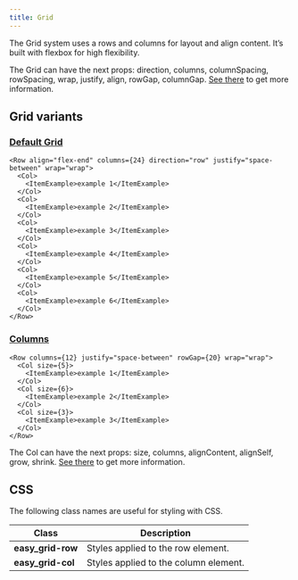 ```yaml
---
title: Grid
---
```


The Grid system uses a rows and columns for layout and align content. It’s built with flexbox for high flexibility.

The Grid can have the next props: direction, columns, columnSpacing, rowSpacing, wrap, justify, align, rowGap, columnGap. [See there](/storybook/?path=/docs/core-grid--docs) to get more information.

## Grid variants

### [Default Grid](/storybook/?path=/story/core-grid--default-grid)

```tsx
<Row align="flex-end" columns={24} direction="row" justify="space-between" wrap="wrap">
  <Col>
    <ItemExample>example 1</ItemExample>
  </Col>
  <Col>
    <ItemExample>example 2</ItemExample>
  </Col>
  <Col>
    <ItemExample>example 3</ItemExample>
  </Col>
  <Col>
    <ItemExample>example 4</ItemExample>
  </Col>
  <Col>
    <ItemExample>example 5</ItemExample>
  </Col>
  <Col>
    <ItemExample>example 6</ItemExample>
  </Col>
</Row>
```

### [Columns](/storybook/?path=/story/core-grid--columns)

```tsx
<Row columns={12} justify="space-between" rowGap={20} wrap="wrap">
  <Col size={5}>
    <ItemExample>example 1</ItemExample>
  </Col>
  <Col size={6}>
    <ItemExample>example 2</ItemExample>
  </Col>
  <Col size={3}>
    <ItemExample>example 3</ItemExample>
  </Col>
</Row>
```

The Col can have the next props: size, columns, alignContent, alignSelf, grow, shrink. [See there](/storybook/?path=/docs/core-grid-col--docs) to get more information.

## CSS

The following class names are useful for styling with CSS.

| Class             | Description                           |
| ----------------- | ------------------------------------- |
| **easy_grid-row** | Styles applied to the row element.    |
| **easy_grid-col** | Styles applied to the column element. |
